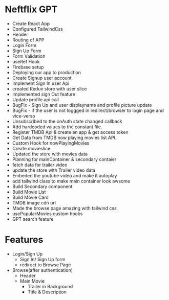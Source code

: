 # Neftflix GPT

- Create React App
- Configured TailwindCss
- Header
- Routing of APP
- Login Form
- Sign Up Form
- Form Validation
- useRef Hook
- Firebase setup
- Deploying our app to production
- Create Signup user account
- Implement Sign In user Api
- created Redux store with user slice
- Implemented sign Out feature
- Update profile api call 
- BugFix - Sign Up and user displayname and profile picture update
- BugFix - if the user is not loggged in redirect/browser to login page and vice-versa
- Unsubscribed to the onAuth state changed callback
- Add hardcoded values to the constant file.
- Register TMDB Api & create an app & get access token
- Get Data from TMDB now playing movies list API.
- Custom Hook for nowPlayingMovies
- Create movieslice
- Updated the store with movies data
- Planning for mainContainer & secondary contaier
- fetch data for trailer video
- update the store with Trailer video data
- Embeded the youtube video and make it autoplay
- add tailwind class to make main container look awsome
- Build Secondary component
- Build Movie List
- Build Movie Card
- TMDB image cdn url
- Made the browse page amazing with tailwind css
- usePopularMovies custom hooks
- GPT search feature

# Features

- Login/Sign Up
  - Sign In/ Sign Up form
  - redirect to Browse Page
- Browse(after authentication)
  - Header
  - Main Movie
    - Trailer in Background
    - Title & Description
